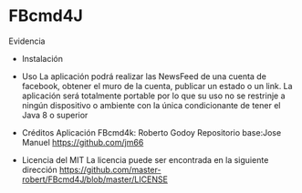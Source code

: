 # FBcmd4J
Evidencia

- Instalación 


- Uso 
La aplicación podrá realizar las NewsFeed de una cuenta de facebook,  obtener el muro de la cuenta, publicar un estado o un link. La aplicación será totalmente portable por lo que su uso no se restrinje a ningún dispositivo o ambiente con la única condicionante de tener el Java 8 o superior

- Créditos 
Aplicación FBcmd4k: Roberto Godoy
Repositorio base:Jose Manuel https://github.com/jm66

- Licencia del MIT
La licencia puede ser encontrada en la siguiente dirección
https://github.com/master-robert/FBcmd4J/blob/master/LICENSE 
